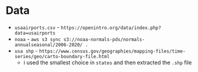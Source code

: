 # Data

- `usaairports.csv` - `https://openintro.org/data/index.php?data=usairports`
- `noaa` - `aws s3 sync s3://noaa-normals-pds/normals-annualseasonal/2006-2020/ .`
- `usa shp` - `https://www.census.gov/geographies/mapping-files/time-series/geo/carto-boundary-file.html`
    - i used the smallest choice in `states` and then extracted the `.shp` file
